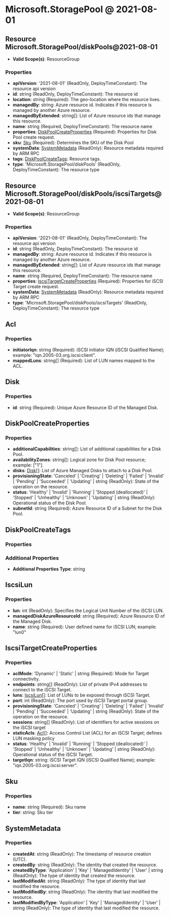 # Microsoft.StoragePool @ 2021-08-01

## Resource Microsoft.StoragePool/diskPools@2021-08-01
* **Valid Scope(s)**: ResourceGroup
### Properties
* **apiVersion**: '2021-08-01' (ReadOnly, DeployTimeConstant): The resource api version
* **id**: string (ReadOnly, DeployTimeConstant): The resource id
* **location**: string (Required): The geo-location where the resource lives.
* **managedBy**: string: Azure resource id. Indicates if this resource is managed by another Azure resource.
* **managedByExtended**: string[]: List of Azure resource ids that manage this resource.
* **name**: string (Required, DeployTimeConstant): The resource name
* **properties**: [DiskPoolCreateProperties](#diskpoolcreateproperties) (Required): Properties for Disk Pool create request.
* **sku**: [Sku](#sku) (Required): Determines the SKU of the Disk Pool
* **systemData**: [SystemMetadata](#systemmetadata) (ReadOnly): Resource metadata required by ARM RPC
* **tags**: [DiskPoolCreateTags](#diskpoolcreatetags): Resource tags.
* **type**: 'Microsoft.StoragePool/diskPools' (ReadOnly, DeployTimeConstant): The resource type

## Resource Microsoft.StoragePool/diskPools/iscsiTargets@2021-08-01
* **Valid Scope(s)**: ResourceGroup
### Properties
* **apiVersion**: '2021-08-01' (ReadOnly, DeployTimeConstant): The resource api version
* **id**: string (ReadOnly, DeployTimeConstant): The resource id
* **managedBy**: string: Azure resource id. Indicates if this resource is managed by another Azure resource.
* **managedByExtended**: string[]: List of Azure resource ids that manage this resource.
* **name**: string (Required, DeployTimeConstant): The resource name
* **properties**: [IscsiTargetCreateProperties](#iscsitargetcreateproperties) (Required): Properties for iSCSI Target create request.
* **systemData**: [SystemMetadata](#systemmetadata) (ReadOnly): Resource metadata required by ARM RPC
* **type**: 'Microsoft.StoragePool/diskPools/iscsiTargets' (ReadOnly, DeployTimeConstant): The resource type

## Acl
### Properties
* **initiatorIqn**: string (Required): iSCSI initiator IQN (iSCSI Qualified Name); example: "iqn.2005-03.org.iscsi:client".
* **mappedLuns**: string[] (Required): List of LUN names mapped to the ACL.

## Disk
### Properties
* **id**: string (Required): Unique Azure Resource ID of the Managed Disk.

## DiskPoolCreateProperties
### Properties
* **additionalCapabilities**: string[]: List of additional capabilities for a Disk Pool.
* **availabilityZones**: string[]: Logical zone for Disk Pool resource; example: ["1"].
* **disks**: [Disk](#disk)[]: List of Azure Managed Disks to attach to a Disk Pool.
* **provisioningState**: 'Canceled' | 'Creating' | 'Deleting' | 'Failed' | 'Invalid' | 'Pending' | 'Succeeded' | 'Updating' | string (ReadOnly): State of the operation on the resource.
* **status**: 'Healthy' | 'Invalid' | 'Running' | 'Stopped (deallocated)' | 'Stopped' | 'Unhealthy' | 'Unknown' | 'Updating' | string (ReadOnly): Operational status of the Disk Pool.
* **subnetId**: string (Required): Azure Resource ID of a Subnet for the Disk Pool.

## DiskPoolCreateTags
### Properties
### Additional Properties
* **Additional Properties Type**: string

## IscsiLun
### Properties
* **lun**: int (ReadOnly): Specifies the Logical Unit Number of the iSCSI LUN.
* **managedDiskAzureResourceId**: string (Required): Azure Resource ID of the Managed Disk.
* **name**: string (Required): User defined name for iSCSI LUN; example: "lun0"

## IscsiTargetCreateProperties
### Properties
* **aclMode**: 'Dynamic' | 'Static' | string (Required): Mode for Target connectivity.
* **endpoints**: string[] (ReadOnly): List of private IPv4 addresses to connect to the iSCSI Target.
* **luns**: [IscsiLun](#iscsilun)[]: List of LUNs to be exposed through iSCSI Target.
* **port**: int (ReadOnly): The port used by iSCSI Target portal group.
* **provisioningState**: 'Canceled' | 'Creating' | 'Deleting' | 'Failed' | 'Invalid' | 'Pending' | 'Succeeded' | 'Updating' | string (ReadOnly): State of the operation on the resource.
* **sessions**: string[] (ReadOnly): List of identifiers for active sessions on the iSCSI target
* **staticAcls**: [Acl](#acl)[]: Access Control List (ACL) for an iSCSI Target; defines LUN masking policy
* **status**: 'Healthy' | 'Invalid' | 'Running' | 'Stopped (deallocated)' | 'Stopped' | 'Unhealthy' | 'Unknown' | 'Updating' | string (ReadOnly): Operational status of the iSCSI Target.
* **targetIqn**: string: iSCSI Target IQN (iSCSI Qualified Name); example: "iqn.2005-03.org.iscsi:server".

## Sku
### Properties
* **name**: string (Required): Sku name
* **tier**: string: Sku tier

## SystemMetadata
### Properties
* **createdAt**: string (ReadOnly): The timestamp of resource creation (UTC).
* **createdBy**: string (ReadOnly): The identity that created the resource.
* **createdByType**: 'Application' | 'Key' | 'ManagedIdentity' | 'User' | string (ReadOnly): The type of identity that created the resource.
* **lastModifiedAt**: string (ReadOnly): The type of identity that last modified the resource.
* **lastModifiedBy**: string (ReadOnly): The identity that last modified the resource.
* **lastModifiedByType**: 'Application' | 'Key' | 'ManagedIdentity' | 'User' | string (ReadOnly): The type of identity that last modified the resource.

